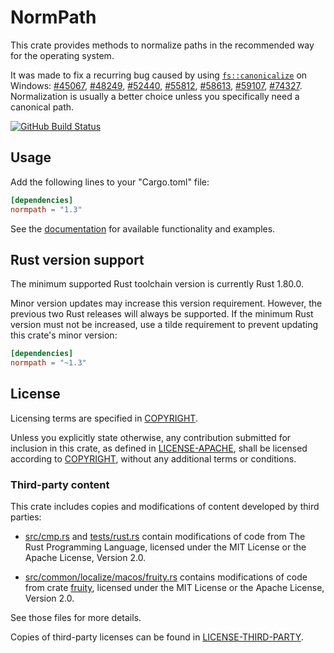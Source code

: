 # NormPath

This crate provides methods to normalize paths in the recommended way for the
operating system.

It was made to fix a recurring bug caused by using [`fs::canonicalize`] on
Windows: [#45067], [#48249], [#52440], [#55812], [#58613], [#59107], [#74327].
Normalization is usually a better choice unless you specifically need a
canonical path.

[![GitHub Build Status](https://github.com/dylni/normpath/actions/workflows/build.yml/badge.svg?branch=master)](https://github.com/dylni/normpath/actions/workflows/build.yml?query=branch%3Amaster)

## Usage

Add the following lines to your "Cargo.toml" file:

```toml
[dependencies]
normpath = "1.3"
```

See the [documentation] for available functionality and examples.

## Rust version support

The minimum supported Rust toolchain version is currently Rust 1.80.0.

Minor version updates may increase this version requirement. However, the
previous two Rust releases will always be supported. If the minimum Rust
version must not be increased, use a tilde requirement to prevent updating this
crate's minor version:

```toml
[dependencies]
normpath = "~1.3"
```

## License

Licensing terms are specified in [COPYRIGHT].

Unless you explicitly state otherwise, any contribution submitted for inclusion
in this crate, as defined in [LICENSE-APACHE], shall be licensed according to
[COPYRIGHT], without any additional terms or conditions.

### Third-party content

This crate includes copies and modifications of content developed by third
parties:

- [src/cmp.rs] and [tests/rust.rs] contain modifications of code from The Rust
  Programming Language, licensed under the MIT License or the Apache License,
  Version 2.0.

- [src/common/localize/macos/fruity.rs] contains modifications of code from
  crate [fruity], licensed under the MIT License or the Apache License,
  Version 2.0.

See those files for more details.

Copies of third-party licenses can be found in [LICENSE-THIRD-PARTY].

[#45067]: https://github.com/rust-lang/rust/issues/45067
[#48249]: https://github.com/rust-lang/rust/issues/48249
[#52440]: https://github.com/rust-lang/rust/issues/52440
[#55812]: https://github.com/rust-lang/rust/issues/55812
[#58613]: https://github.com/rust-lang/rust/issues/58613
[#59107]: https://github.com/rust-lang/rust/issues/59107
[#74327]: https://github.com/rust-lang/rust/issues/74327
[COPYRIGHT]: https://github.com/dylni/normpath/blob/master/COPYRIGHT
[documentation]: https://docs.rs/normpath
[fruity]: https://crates.io/crates/fruity
[`fs::canonicalize`]: https://doc.rust-lang.org/std/fs/fn.canonicalize.html
[LICENSE-APACHE]: https://github.com/dylni/normpath/blob/master/LICENSE-APACHE
[LICENSE-THIRD-PARTY]: https://github.com/dylni/normpath/blob/master/LICENSE-THIRD-PARTY
[src/cmp.rs]: https://github.com/dylni/normpath/blob/master/src/cmp.rs
[src/common/localize/macos/fruity.rs]: https://github.com/dylni/normpath/blob/master/src/common/localize/macos/fruity.rs
[tests/rust.rs]: https://github.com/dylni/normpath/blob/master/tests/rust.rs
